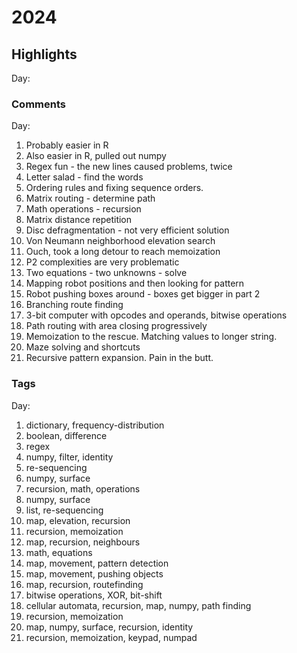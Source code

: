 # 2024
## Highlights

Day:

### Comments

Day:

1. Probably easier in R
2. Also easier in R, pulled out numpy
3. Regex fun - the new lines caused problems, twice
4. Letter salad - find the words
5. Ordering rules and fixing sequence orders.
6. Matrix routing - determine path
7. Math operations - recursion
8. Matrix distance repetition
9. Disc defragmentation - not very efficient solution
10. Von Neumann neighborhood elevation search
11. Ouch, took a long detour to reach memoization
12. P2 complexities are very problematic
13. Two equations - two unknowns - solve
14. Mapping robot positions and then looking for pattern
15. Robot pushing boxes around - boxes get bigger in part 2
16. Branching route finding
17. 3-bit computer with opcodes and operands, bitwise operations
18. Path routing with area closing progressively
19. Memoization to the rescue. Matching values to longer string.
20. Maze solving and shortcuts
21. Recursive pattern expansion. Pain in the butt.

### Tags

Day:

1. dictionary, frequency-distribution
2. boolean, difference
3. regex
4. numpy, filter, identity
5. re-sequencing
6. numpy, surface
7. recursion, math, operations
8. numpy, surface
9. list, re-sequencing
10. map, elevation, recursion
11. recursion, memoization
12. map, recursion, neighbours
13. math, equations
14. map, movement, pattern detection
15. map, movement, pushing objects
16. map, recursion, routefinding
17. bitwise operations, XOR, bit-shift
18. cellular automata, recursion, map, numpy, path finding
19. recursion, memoization
20. map, numpy, surface, recursion, identity
21. recursion, memoization, keypad, numpad
